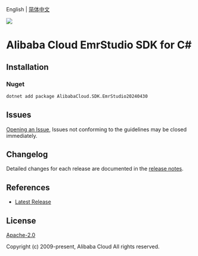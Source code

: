 English | [简体中文](README-CN.md)

![](https://aliyunsdk-pages.alicdn.com/icons/AlibabaCloud.svg)

# Alibaba Cloud EmrStudio SDK for C#

## Installation

### Nuget

```bash
dotnet add package AlibabaCloud.SDK.EmrStudio20240430
```

## Issues

[Opening an Issue](https://github.com/aliyun/alibabacloud-csharp-sdk/issues/new), Issues not conforming to the guidelines may be closed immediately.

## Changelog

Detailed changes for each release are documented in the [release notes](./ChangeLog.md).

## References

* [Latest Release](https://github.com/aliyun/alibabacloud-csharp-sdk/)

## License

[Apache-2.0](http://www.apache.org/licenses/LICENSE-2.0)

Copyright (c) 2009-present, Alibaba Cloud All rights reserved.
